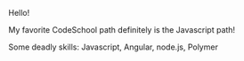 Hello!

My favorite CodeSchool path definitely is the Javascript path! 

Some deadly skills: Javascript, Angular, node.js, Polymer
